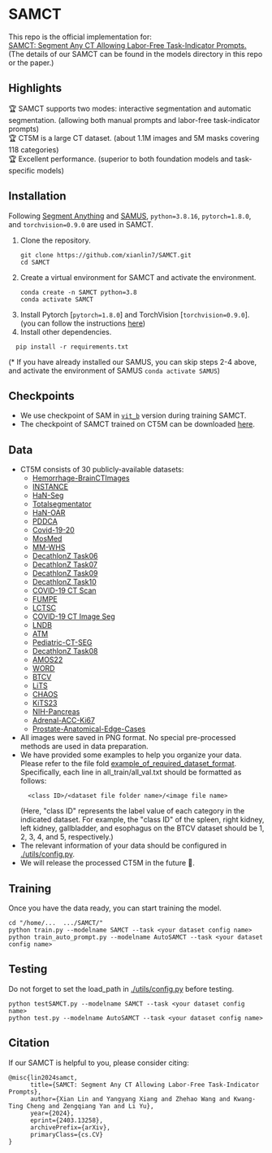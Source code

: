# SAMCT
This repo is the official implementation for:\
[SAMCT: Segment Any CT Allowing Labor-Free Task-Indicator Prompts.](https://arxiv.org/pdf/2403.13258.pdf)\
(The details of our SAMCT can be found in the models directory in this repo or the paper.)

## Highlights
🏆 SAMCT supports two modes: interactive segmentation and automatic segmentation. (allowing both manual prompts and labor-free task-indicator prompts)\
🏆 CT5M is a large CT dataset. (about 1.1M images and 5M masks covering 118 categories)\
🏆 Excellent performance. (superior to both foundation models and task-specific models)

## Installation
Following [Segment Anything](https://github.com/facebookresearch/segment-anything) and [SAMUS](https://github.com/xianlin7/SAMUS), `python=3.8.16`, `pytorch=1.8.0`, and `torchvision=0.9.0` are used in SAMCT.

1. Clone the repository.
    ```
    git clone https://github.com/xianlin7/SAMCT.git
    cd SAMCT
    ```
2. Create a virtual environment for SAMCT and activate the environment.
    ```
    conda create -n SAMCT python=3.8
    conda activate SAMCT
    ```
3. Install Pytorch [`pytorch=1.8.0`] and TorchVision [`torchvision=0.9.0`].
   (you can follow the instructions [here](https://pytorch.org/get-started/locally/))
5. Install other dependencies.
  ```
    pip install -r requirements.txt
  ```
(* If you have already installed our SAMUS, you can skip steps 2-4 above, and activate the environment of SAMUS `conda activate SAMUS`)
## Checkpoints
- We use checkpoint of SAM in [`vit_b`](https://github.com/facebookresearch/segment-anything) version during training SAMCT.
- The checkpoint of SAMCT trained on CT5M can be downloaded [here](https://drive.google.com/file/d/13YlRjVlsWv4OrAdC349g5uC7vbW7ajXC/view?usp=sharing).

## Data
- CT5M consists of 30 publicly-available datasets:
    - [Hemorrhage-BrainCTImages](https://www.kaggle.com/datasets/vbookshelf/computed-tomography-ct-images)
    - [INSTANCE](https://instance.grand-challenge.org)
    - [HaN-Seg](https://han-seg2023.grand-challenge.org/)
    - [Totalsegmentator](https://zenodo.org/record/6802614#.ZGcjznZBy3B)
    - [HaN-OAR](https://structseg2019.grand-challenge.org/Dataset/)
    - [PDDCA](http://www.imagenglab.com/wiki/mediawiki/index.php?title=2015_MICCAI_Challenge)
    - [Covid-19-20](https://covid-segmentation.grand-challenge.org/COVID-19-20/)
    - [MosMed](https://www.kaggle.com/datasets/mathurinache/mosmeddata-chest-ct-scans-with-covid19)
    - [MM-WHS](http://www.sdspeople.fudan.edu.cn/zhuangxiahai/0/mmwhs/)
    - [DecathlonZ Task06](http://medicaldecathlon.com/)
    - [DecathlonZ Task07](http://medicaldecathlon.com/)
    - [DecathlonZ Task09](http://medicaldecathlon.com/)
    - [DecathlonZ Task10](http://medicaldecathlon.com/)
    - [COVID-19 CT Scan](https://www.kaggle.com/datasets/andrewmvd/covid19-ct-scans)
    - [FUMPE](https://www.kaggle.com/datasets/andrewmvd/pulmonary-embolism-in-ct-images)
    - [LCTSC](https://wiki.cancerimagingarchive.net/pages/viewpage.action?pageId=24284539#24284539e71bdc34fa4541fd9095ec534b094ed0)
    - [COVID-19 CT Image Seg](https://www.kaggle.com/competitions/covid-segmentation/data)
    - [LNDB](https://zenodo.org/record/7153205#.ZGYlGHZBy3C)
    - [ATM](https://atm22.grand-challenge.org/)
    - [Pediatric-CT-SEG](https://wiki.cancerimagingarchive.net/pages/viewpage.action?pageId=89096588#89096588dca4648279ca4dfc82b7c467d207a010)
    - [DecathlonZ Task08](http://medicaldecathlon.com/)
    - [AMOS22](https://amos22.grand-challenge.org/)
    - [WORD](https://github.com/hilab-git/word)
    - [BTCV](https://www.synapse.org/#!Synapse:syn3193805/wiki/217789)
    - [LiTS](https://competitions.codalab.org/competitions/17094)
    - [CHAOS](https://chaos.grand-challenge.org/)
    - [KiTS23](https://kits-challenge.org/kits23/)
    - [NIH-Pancreas](https://wiki.cancerimagingarchive.net/display/Public/Pancreas-CT)
    - [Adrenal-ACC-Ki67](https://wiki.cancerimagingarchive.net/pages/viewpage.action?pageId=93257945)
    - [Prostate-Anatomical-Edge-Cases](https://wiki.cancerimagingarchive.net/pages/viewpage.action?pageId=145753229#1457532299ba0f6d7166845d88ea4d96f32f0c097)
- All images were saved in PNG format. No special pre-processed methods are used in data preparation.
- We have provided some examples to help you organize your data. Please refer to the file fold [example_of_required_dataset_format](https://github.com/xianlin7/SAMCT/tree/main/example_of_required_dataset_format).\
  Specifically, each line in all_train/all_val.txt should be formatted as follows:
  ```
    <class ID>/<dataset file folder name>/<image file name>
  ```
  (Here, "class ID" represents the label value of each category in the indicated dataset. For example, the "class ID" of the spleen, right kidney, left kidney, gallbladder, and esophagus on the BTCV dataset should be 1, 2, 3, 4, and 5, respectively.)
- The relevant information of your data should be configured in [./utils/config.py](https://github.com/xianlin7/SAMCT/blob/main/utils/config.py).
- We will release the processed CT5M in the future 🌝.
## Training
Once you have the data ready, you can start training the model.
```
cd "/home/...  .../SAMCT/"
python train.py --modelname SAMCT --task <your dataset config name>
python train_auto_prompt.py --modelname AutoSAMCT --task <your dataset config name>
```
## Testing
Do not forget to set the load_path in [./utils/config.py](https://github.com/xianlin7/SAMCT/blob/main/utils/config.py) before testing.
```
python testSAMCT.py --modelname SAMCT --task <your dataset config name>
python test.py --modelname AutoSAMCT --task <your dataset config name>
```

## Citation
If our SAMCT is helpful to you, please consider citing:
```
@misc{lin2024samct,
      title={SAMCT: Segment Any CT Allowing Labor-Free Task-Indicator Prompts}, 
      author={Xian Lin and Yangyang Xiang and Zhehao Wang and Kwang-Ting Cheng and Zengqiang Yan and Li Yu},
      year={2024},
      eprint={2403.13258},
      archivePrefix={arXiv},
      primaryClass={cs.CV}
}
```
